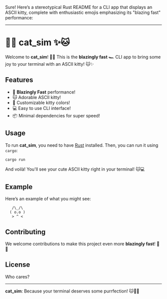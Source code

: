 Sure! Here’s a stereotypical Rust README for a CLI app that displays an ASCII kitty, complete with enthusiastic emojis emphasizing its "blazing fast" performance:

---

# 🦀✨ cat_sim ✨🐱

Welcome to **cat_sim**! 🚀✨ This is the **blazingly fast** 🏎️ CLI app to bring some joy to your terminal with an ASCII kitty! 🐱✨

## Features

- 🚀 **Blazingly Fast** performance!
- 🐱 Adorable ASCII kitty!
- 🎨 Customizable kitty colors!
- 💻 Easy to use CLI interface!
- 📦 Minimal dependencies for super speed!

## Usage

To run **cat_sim**, you need to have [Rust](https://www.rust-lang.org/) installed. Then, you can run it using `cargo`:


```sh
cargo run 
```

And voilà! You'll see your cute ASCII kitty right in your terminal! 🐱💻

## Example

Here’s an example of what you might see:

```
   /\_/\  
  ( o.o ) 
   > ^ <
```

## Contributing

We welcome contributions to make this project even more **blazingly fast**! 🌟🚀 

## License

Who cares?

---

**cat_sim**: Because your terminal deserves some purrfection! 🐱🚀✨

